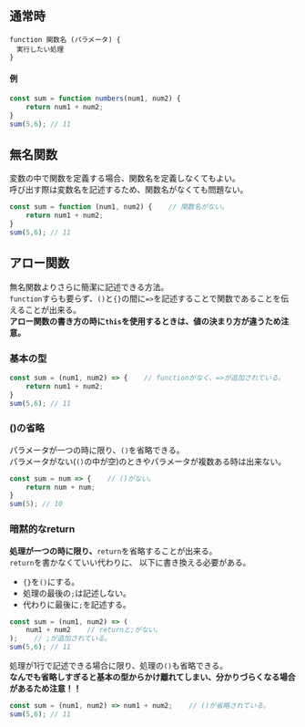 ## 通常時
```
function 関数名 (パラメータ) {
　実行したい処理
}
```
#### 例
```javascript
const sum = function numbers(num1, num2) {
    return num1 + num2;
} 
sum(5,6); // 11
```

## 無名関数
変数の中で関数を定義する場合、関数名を定義しなくてもよい。  
呼び出す際は変数名を記述するため、関数名がなくても問題ない。
```javascript
const sum = function (num1, num2) {    // 関数名がない。
    return num1 + num2;
} 
sum(5,6); // 11
```
## アロー関数
無名関数よりさらに簡潔に記述できる方法。  
`function`すらも要らず、`()`と`{}`の間に`=>`を記述することで関数であることを伝えることが出来る。  
**アロー関数の書き方の時に`this`を使用するときは、値の決まり方が違うため注意。**  
### 基本の型
```javascript
const sum = (num1, num2) => {    // functionがなく、=>が追加されている。
    return num1 + num2;
} 
sum(5,6); // 11
```

### ()の省略
パラメータが一つの時に限り、`()`を省略できる。  
パラメータがない(`()`の中が空)のときやパラメータが複数ある時は出来ない。
```javascript
const sum = num => {    // ()がない。
    return num + num;
} 
sum(5); // 10
```

### 暗黙的なreturn
**処理が一つの時に限り、**`return`を省略することが出来る。  
`return`を書かなくていい代わりに、 以下に書き換える必要がある。  
- `{}`を`()`にする。
- 処理の最後の`;`は記述しない。
- 代わりに最後に`;`を記述する。
```javascript
const sum = (num1, num2) => (
    num1 + num2    // returnと;がない。
);    // ;が追加されている。
sum(5,6); // 11
```
処理が1行で記述できる場合に限り、処理の`()`も省略できる。  
**なんでも省略しすぎると基本の型からかけ離れてしまい、分かりづらくなる場合があるため注意！！**
```javascript
const sum = (num1, num2) => num1 + num2;    // ()が省略されている。
sum(5,6); // 11
```
